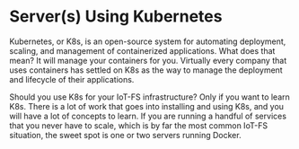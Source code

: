 # Server(s) Using Kubernetes

Kubernetes, or K8s, is an open-source system for automating deployment, scaling, and management of containerized applications. What does that mean? It will manage your containers for you. Virtually every company that uses containers has settled on K8s as the way to manage the deployment and lifecycle of their applications.

Should you use K8s for your IoT-FS infrastructure? Only if you want to learn K8s. There is a lot of work that goes into installing and using K8s, and you will have a lot of concepts to learn. If you are running a handful of services that you never have to scale, which is by far the most common IoT-FS situation, the sweet spot is one or two servers running Docker.

